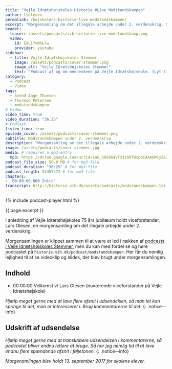 ```yaml
---
title: "Vejle Idrætshøjskoles Historie #Live Modstandskampen"
author: lsolesen
permalink: /hojskolens-historie-live-modstandskampen/
excerpt: "Morgensamling om det illegale arbejde under 2. verdenskrig. Se bl.a. nogle klip skolens grundlægger, Svend Aage Thomsen, har filmet under krigen."
header:
  teaser: /assets/podcasts/vih-historie-live-modstandskamp.png
  video:
    id: EXLi7vWhLFw
    provider: youtube
sidebar:
  - title: Vejle Idrætshøjskoles Stemmer
    image: /assets/podcasts/cover-stemmer.png
    image_alt: "Vejle Idrætshøjskoles Stemmer"
    text: "Podcast af og om menneskene på Vejle Idrætshøjskole. [Lyt til flere afsnit](/podcast/)"
category:
  - Podcast
  - Video
tags:
  - Svend Aage Thomsen
  - Thormod Petersen
  - modstandskampen
# Video
video_time: true
video_duration: "36:25"
# Podcast
listen_time: true
episode_cover: /assets/podcasts/cover-stemmer.png
subtitle: Modstandskampen under 2. verdenskrig
description: "Morgensamling om det illegale arbejde under 2. verdenskrig. Se bl.a. nogle klip skolens grundlægger, Svend Aage Thomsen, har filmet under krigen."
image: /assets/podcasts/cover-stemmer.jpg
media: # requires a mp3-entry
  mp3: https://drive.google.com/uc?id=1aG_G9S0X4VF31shRTUsp6CAXm6W1yZe3
podcast_file_size: 50.0 MB # for mp3-file
podcast_duration: "36:25" # for mp3-file
podcast_length: 52457472 # for mp3-file
chapters:
- '00:00:00.000 Intro'
transcript: http://historie.vih.dk/assets/podcasts/modstandskampen.txt
---
```


{% include podcast-player.html %}

{{ page.excerpt }}

I anledning af Vejle Idrætshøjskoles 75 års jubilæum holdt viceforstander, Lars Olesen, en morgensamling om det illegale arbejde under 2. verdenskrig.

Morgensamlingen er klippet sammen til at være et led i rækken af [podcasts i Vejle Idrætshøjskoles Stemmer](/hojskolens-historie-live-modstandskampen/), men du kan med fordel se og høre podcastet på `historie.vih.dk/podcast/modstandskampen`. Her får du nemlig lejlighed til at se videoklip og slides, der blev brugt under morgensamlingen. 

## Indhold

- 00:00:00 Velkomst v/ Lars Olesen (nuværende viceforstander på Vejle Idrætshøjskole)

_Hjælp meget gerne med at lave flere afsnit i udsendelsen, så man let kan springe til det, man er interesseret i. Brug kommentarerne til det._
{: .notice--info}

## Udskrift af udsendelse

_Hjælp meget gerne med at transkribere udsendelsen i kommentarerne, så podcastet bliver endnu lettere at bruge. Så har jeg nemlig tid til at lave endnu flere spændende afsnit i føljetonen._
{: .notice--info}

_Morgenamlingen blev holdt 13. september 2017 for skolens elever._
